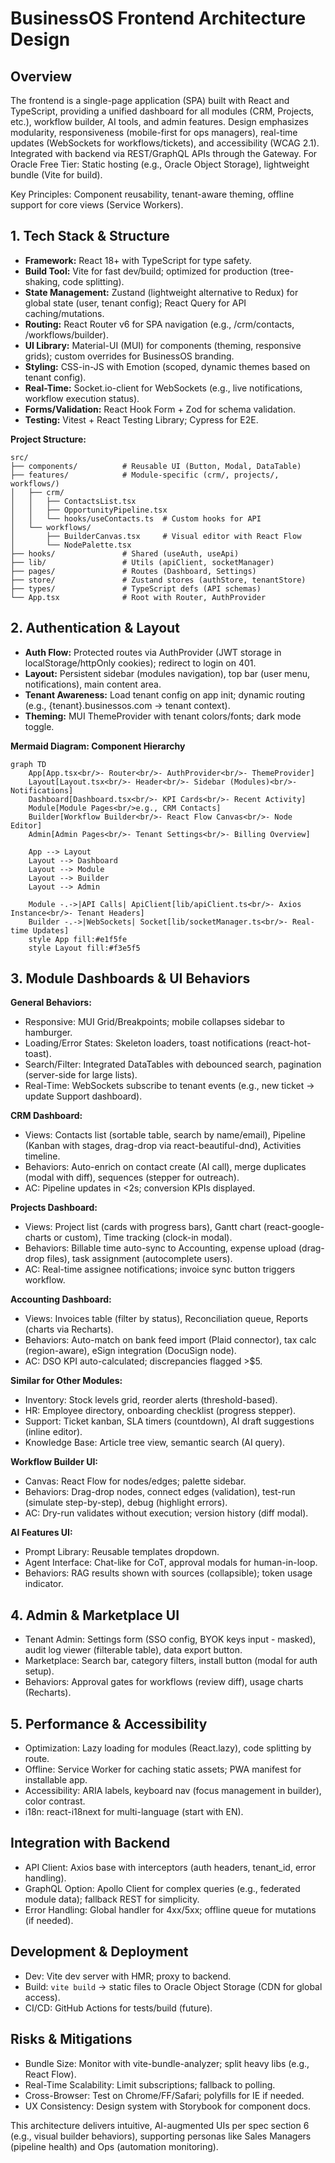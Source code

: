 # BusinessOS Frontend Architecture Design

## Overview
The frontend is a single-page application (SPA) built with React and TypeScript, providing a unified dashboard for all modules (CRM, Projects, etc.), workflow builder, AI tools, and admin features. Design emphasizes modularity, responsiveness (mobile-first for ops managers), real-time updates (WebSockets for workflows/tickets), and accessibility (WCAG 2.1). Integrated with backend via REST/GraphQL APIs through the Gateway. For Oracle Free Tier: Static hosting (e.g., Oracle Object Storage), lightweight bundle (Vite for build).

Key Principles: Component reusability, tenant-aware theming, offline support for core views (Service Workers).

## 1. Tech Stack & Structure
- **Framework:** React 18+ with TypeScript for type safety.
- **Build Tool:** Vite for fast dev/build; optimized for production (tree-shaking, code splitting).
- **State Management:** Zustand (lightweight alternative to Redux) for global state (user, tenant config); React Query for API caching/mutations.
- **Routing:** React Router v6 for SPA navigation (e.g., /crm/contacts, /workflows/builder).
- **UI Library:** Material-UI (MUI) for components (theming, responsive grids); custom overrides for BusinessOS branding.
- **Styling:** CSS-in-JS with Emotion (scoped, dynamic themes based on tenant config).
- **Real-Time:** Socket.io-client for WebSockets (e.g., live notifications, workflow execution status).
- **Forms/Validation:** React Hook Form + Zod for schema validation.
- **Testing:** Vitest + React Testing Library; Cypress for E2E.

**Project Structure:**
```
src/
├── components/          # Reusable UI (Button, Modal, DataTable)
├── features/            # Module-specific (crm/, projects/, workflows/)
│   ├── crm/
│   │   ├── ContactsList.tsx
│   │   ├── OpportunityPipeline.tsx
│   │   └── hooks/useContacts.ts  # Custom hooks for API
│   └── workflows/
│       ├── BuilderCanvas.tsx     # Visual editor with React Flow
│       └── NodePalette.tsx
├── hooks/               # Shared (useAuth, useApi)
├── lib/                 # Utils (apiClient, socketManager)
├── pages/               # Routes (Dashboard, Settings)
├── store/               # Zustand stores (authStore, tenantStore)
├── types/               # TypeScript defs (API schemas)
└── App.tsx              # Root with Router, AuthProvider
```

## 2. Authentication & Layout
- **Auth Flow:** Protected routes via AuthProvider (JWT storage in localStorage/httpOnly cookies); redirect to login on 401.
- **Layout:** Persistent sidebar (modules navigation), top bar (user menu, notifications), main content area.
- **Tenant Awareness:** Load tenant config on app init; dynamic routing (e.g., {tenant}.businessos.com -> tenant context).
- **Theming:** MUI ThemeProvider with tenant colors/fonts; dark mode toggle.

**Mermaid Diagram: Component Hierarchy**
```mermaid
graph TD
    App[App.tsx<br/>- Router<br/>- AuthProvider<br/>- ThemeProvider]
    Layout[Layout.tsx<br/>- Header<br/>- Sidebar (Modules)<br/>- Notifications]
    Dashboard[Dashboard.tsx<br/>- KPI Cards<br/>- Recent Activity]
    Module[Module Pages<br/>e.g., CRM Contacts]
    Builder[Workflow Builder<br/>- React Flow Canvas<br/>- Node Editor]
    Admin[Admin Pages<br/>- Tenant Settings<br/>- Billing Overview]

    App --> Layout
    Layout --> Dashboard
    Layout --> Module
    Layout --> Builder
    Layout --> Admin

    Module -.->|API Calls| ApiClient[lib/apiClient.ts<br/>- Axios Instance<br/>- Tenant Headers]
    Builder -.->|WebSockets| Socket[lib/socketManager.ts<br/>- Real-time Updates]
    style App fill:#e1f5fe
    style Layout fill:#f3e5f5
```

## 3. Module Dashboards & UI Behaviors
**General Behaviors:**
- Responsive: MUI Grid/Breakpoints; mobile collapses sidebar to hamburger.
- Loading/Error States: Skeleton loaders, toast notifications (react-hot-toast).
- Search/Filter: Integrated DataTables with debounced search, pagination (server-side for large lists).
- Real-Time: WebSockets subscribe to tenant events (e.g., new ticket -> update Support dashboard).

**CRM Dashboard:**
- Views: Contacts list (sortable table, search by name/email), Pipeline (Kanban with stages, drag-drop via react-beautiful-dnd), Activities timeline.
- Behaviors: Auto-enrich on contact create (AI call), merge duplicates (modal with diff), sequences (stepper for outreach).
- AC: Pipeline updates in <2s; conversion KPIs displayed.

**Projects Dashboard:**
- Views: Project list (cards with progress bars), Gantt chart (react-google-charts or custom), Time tracking (clock-in modal).
- Behaviors: Billable time auto-sync to Accounting, expense upload (drag-drop files), task assignment (autocomplete users).
- AC: Real-time assignee notifications; invoice sync button triggers workflow.

**Accounting Dashboard:**
- Views: Invoices table (filter by status), Reconciliation queue, Reports (charts via Recharts).
- Behaviors: Auto-match on bank feed import (Plaid connector), tax calc (region-aware), eSign integration (DocuSign node).
- AC: DSO KPI auto-calculated; discrepancies flagged >$5.

**Similar for Other Modules:**
- Inventory: Stock levels grid, reorder alerts (threshold-based).
- HR: Employee directory, onboarding checklist (progress stepper).
- Support: Ticket kanban, SLA timers (countdown), AI draft suggestions (inline editor).
- Knowledge Base: Article tree view, semantic search (AI query).

**Workflow Builder UI:**
- Canvas: React Flow for nodes/edges; palette sidebar.
- Behaviors: Drag-drop nodes, connect edges (validation), test-run (simulate step-by-step), debug (highlight errors).
- AC: Dry-run validates without execution; version history (diff modal).

**AI Features UI:**
- Prompt Library: Reusable templates dropdown.
- Agent Interface: Chat-like for CoT, approval modals for human-in-loop.
- Behaviors: RAG results shown with sources (collapsible); token usage indicator.

## 4. Admin & Marketplace UI
- Tenant Admin: Settings form (SSO config, BYOK keys input - masked), audit log viewer (filterable table), data export button.
- Marketplace: Search bar, category filters, install button (modal for auth setup).
- Behaviors: Approval gates for workflows (review diff), usage charts (Recharts).

## 5. Performance & Accessibility
- Optimization: Lazy loading for modules (React.lazy), code splitting by route.
- Offline: Service Worker for caching static assets; PWA manifest for installable app.
- Accessibility: ARIA labels, keyboard nav (focus management in builder), color contrast.
- i18n: react-i18next for multi-language (start with EN).

## Integration with Backend
- API Client: Axios base with interceptors (auth headers, tenant_id, error handling).
- GraphQL Option: Apollo Client for complex queries (e.g., federated module data); fallback REST for simplicity.
- Error Handling: Global handler for 4xx/5xx; offline queue for mutations (if needed).

## Development & Deployment
- Dev: Vite dev server with HMR; proxy to backend.
- Build: `vite build` -> static files to Oracle Object Storage (CDN for global access).
- CI/CD: GitHub Actions for tests/build (future).

## Risks & Mitigations
- Bundle Size: Monitor with vite-bundle-analyzer; split heavy libs (e.g., React Flow).
- Real-Time Scalability: Limit subscriptions; fallback to polling.
- Cross-Browser: Test on Chrome/FF/Safari; polyfills for IE if needed.
- UX Consistency: Design system with Storybook for component docs.

This architecture delivers intuitive, AI-augmented UIs per spec section 6 (e.g., visual builder behaviors), supporting personas like Sales Managers (pipeline health) and Ops (automation monitoring).